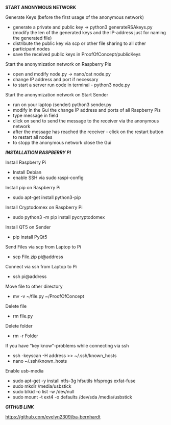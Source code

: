 
************************************START ANONYMOUS NETWORK************************************



Generate Keys (before the first usage of the anonymous network)
- generate a private and public key -> python3 generateRSAkeys.py (modify the len of the generated keys
and the IP-address just for naming the generated file)
- distribute the public key via scp or other file sharing to all other participant nodes
- save the received public keys in ProofOfConcept/publicKeys

Start the anonymization network on Raspberry Pis
- open and modify node.py -> nano/cat node.py
- change IP address and port if necessary
- to start a server run code in terminal - python3 node.py


Start the anonymization network on Start Sender
- run on your laptop (sender) python3 sender.py
- modify in the Gui the change IP address and ports of all Raspberry Pis
- type message in field
- click on send to send the message to the receiver via the anonymous network
- after the message has reached the receiver - click on the restart button to restart all nodes
- to stopp the anonymous network close the Gui



***************************************INSTALLATION RASPBERRY PI***************************************

Install Raspberry Pi
- Install Debian
- enable SSH via sudo raspi-config

Install pip on Raspberry Pi
- sudo apt-get install python3-pip

Install Cryptodomex on Raspberry Pi
- sudo python3 -m pip install pycryptodomex

Install QT5 on Sender
- pip install PyQt5

Send Files via scp from Laptop to Pi
- scp File.zip pi@address

Connect via ssh from Laptop to Pi
- ssh pi@address

Move file to other directory
- mv -v ~/file.py ~/ProofOfConcept

Delete file
- rm file.py

Delete folder
- rm -r Folder

If you have "key know"-problems while connecting via ssh
- ssh -keyscan -H address >> ~/.ssh/known_hosts
- nano ~/.ssh/known_hosts

Enable usb-media
- sudo apt-get -y install ntfs-3g hfsutils hfsprogs exfat-fuse
- sudo mkdir /media/usbstick
- sudo blkid -o list -w /dev/null
- sudo mount -t ext4 -o defaults /dev/sda /media/usbstick

*****************************************GITHUB LINK*****************************************

https://github.com/evelyn2309/ba-bernhardt
